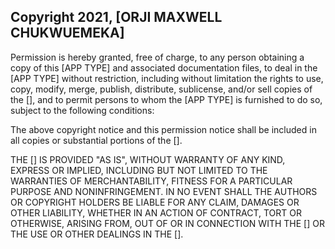 ## Copyright 2021, [ORJI MAXWELL CHUKWUEMEKA]

Permission is hereby granted, free of charge, to any person obtaining a copy of this [APP TYPE] and associated documentation files, to deal in the [APP TYPE] without restriction, including without limitation the rights to use, copy, modify, merge, publish, distribute, sublicense, and/or sell copies of the [], and to permit persons to whom the [APP TYPE] is furnished to do so, subject to the following conditions:

The above copyright notice and this permission notice shall be included in all copies or substantial portions of the [].

THE [] IS PROVIDED "AS IS", WITHOUT WARRANTY OF ANY KIND, EXPRESS OR IMPLIED, INCLUDING BUT NOT LIMITED TO THE WARRANTIES OF MERCHANTABILITY, FITNESS FOR A PARTICULAR PURPOSE AND NONINFRINGEMENT. IN NO EVENT SHALL THE AUTHORS OR COPYRIGHT HOLDERS BE LIABLE FOR ANY CLAIM, DAMAGES OR OTHER LIABILITY, WHETHER IN AN ACTION OF CONTRACT, TORT OR OTHERWISE, ARISING FROM, OUT OF OR IN CONNECTION WITH THE [] OR THE USE OR OTHER DEALINGS IN THE [].
